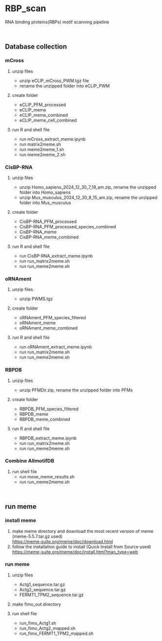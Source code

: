 # RBP_scan
RNA binding proteins(RBPs) motif scanning pipeline

<br>

## Database collection
### mCross
1. unzip files
   - unzip eCLIP_mCross_PWM.tgz file
   - rename the unzipped folder into eCLIP_PWM

3. create folder
   - eCLIP_PFM_processed
   - eCLIP_meme
   - eCLIP_meme_combined
   - eCLIP_meme_cell_combined

4. run R and shell file
   - run mCross_extract_meme.ipynb
   - run matrix2meme.sh
   - run meme2meme_1.sh
   - run meme2meme_2.sh


### CisBP-RNA
1. unzip files
   - unzip Homo_sapiens_2024_12_30_7_19_am.zip, rename the unzipped folder into Homo_sapiens
   - unzip Mus_musculus_2024_12_30_8_15_am.zip, rename the unzipped folder into Mus_musculus

3. create folder
   - CisBP-RNA_PFM_processed
   - CisBP-RNA_PFM_processed_species_combined
   - CisBP-RNA_meme
   - CisBP-RNA_meme_combined
  
4. run R and shell file
   - run CisBP-RNA_extract_meme.ipynb
   - run run_matrix2meme.sh
   - run run_meme2meme.sh


### oRNAment
1. unzip files
   - unzip PWMS.tgz

3. create folder
   - oRNAment_PFM_species_filtered
   - oRNAment_meme
   - oRNAment_meme_combined
  
4. run R and shell file
   - run oRNAment_extract_meme.ipynb
   - run run_matrix2meme.sh
   - run run_meme2meme.sh


### RBPDB
1. unzip files
   - unzip PFMDir.zip, rename the unzipped folder into PFMs

3. create folder
   - RBPDB_PFM_species_filtered
   - RBPDB_meme
   - RBPDB_meme_combined
  
4. run R and shell file
   - RBPDB_extract_meme.ipynb
   - run run_matrix2meme.sh
   - run run_meme2meme.sh


### Combine AllmotifDB
1. run shell file
   - run move_meme_results.sh
   - run run_meme2meme.sh
  
<br>

## run meme
### install meme
1. make meme directory and download the most recent version of meme (meme-5.5.7.tar.gz used) <br>
   https://meme-suite.org/meme/doc/download.html
2. follow the installation guide to install (Quick Install from Source used) <br>
   https://meme-suite.org/meme/doc/install.html?man_type=web
   
### run meme
1. unzip files
   - Actg1_sequence.tar.gz
   - Actg2_sequence.tar.gz
   - FERMT1_TPM2_sequence.tar.gz
  
2. make fimo_out directory

3. run shell file
   - run_fimo_Actg1.sh
   - run_fimo_Actg2_mapped.sh
   - run_fimo_FERMT1_TPM2_mapped.sh
